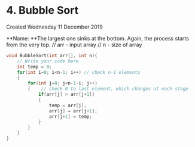 # 4. Bubble Sort
Created Wednesday 11 December 2019

**Name: **The largest one sinks at the bottom. Again, the process starts from the very top.
// arr - input array
// n - size of array
```cpp
void BubbleSort(int arr[], int n){
    // Write your code here
    int temp = 0;
    for(int i=0; i<n-1; i++) // check n-1 elements
    {
        for(int j=0; j<n-1-i; j++)
        {    // check 0 to last element, which changes at each stage
            if(arr[j] > arr[j+1])
            {
                temp = arr[j];
                arr[j] = arr[j+1];
                arr[j+1] = temp;
            }
        }
    }
}
```
